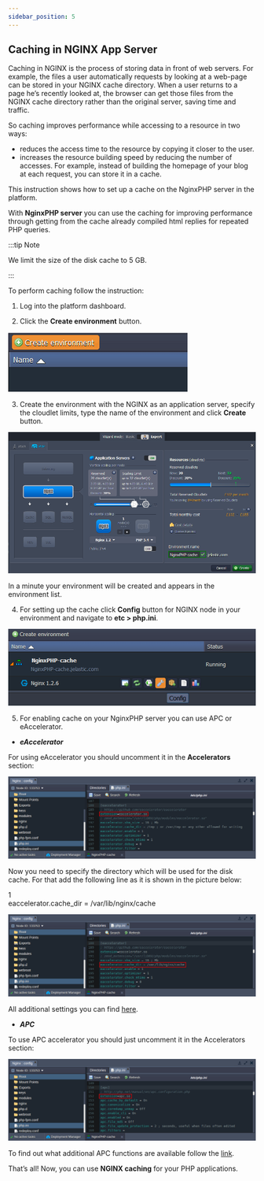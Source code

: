 ```yaml
---
sidebar_position: 5
---
```


## Caching in NGINX App Server

Caching in NGINX is the process of storing data in front of web servers. For example, the files a user automatically requests by looking at a web-page can be stored in your NGINX cache directory. When a user returns to a page he’s recently looked at, the browser can get those files from the NGINX cache directory rather than the original server, saving time and traffic.

So caching improves performance while accessing to a resource in two ways:

- reduces the access time to the resource by copying it closer to the user.
- increases the resource building speed by reducing the number of accesses. For example, instead of building the homepage of your blog at each request, you can store it in a cache.

This instruction shows how to set up a caсhe on the NginxPHP server in the platform.

With **NginxPHP server** you can use the caching for improving performance through getting from the cache already compiled html replies for repeated PHP queries.

:::tip Note

We limit the size of the disk cache to 5 GB.

:::

To perform caching follow the instruction:

1. Log into the platform dashboard.

2. Click the **Create environment** button.

<div style={{
    display:'flex',
    justifyContent: 'center',
    margin: '0 0 1rem 0'
}}>

![Locale Dropdown](./img/CachinginNGINXAppServer/01-create-environment.png)

</div>

3. Create the environment with the NGINX as an application server, specify the cloudlet limits, type the name of the environment and click **Create** button.

<div style={{
    display:'flex',
    justifyContent: 'center',
    margin: '0 0 1rem 0'
}}>

![Locale Dropdown](./img/CachinginNGINXAppServer/02-environment-wizard.png)

</div>

In a minute your environment will be created and appears in the environment list.

4. For setting up the cache click **Config** button for NGINX node in your environment and navigate to **etc > php.ini**.

<div style={{
    display:'flex',
    justifyContent: 'center',
    margin: '0 0 1rem 0'
}}>

![Locale Dropdown](./img/CachinginNGINXAppServer/03-nginx-php-config.png)

</div>

5. For enabling cache on your NginxPHP server you can use APC or eAccelerator.

- **_eAccelerator_**

For using eAccelerator you should uncomment it in the **Accelerators** section:

<div style={{
    display:'flex',
    justifyContent: 'center',
    margin: '0 0 1rem 0'
}}>

![Locale Dropdown](./img/CachinginNGINXAppServer/04-nginx-php-eaccelerator.png)

</div>

Now you need to specify the directory which will be used for the disk cache. For that add the following line as it is shown in the picture below:

<div style={{
    width: '100%',
    border: '1px solid #eee',
    borderRadius: '7px',
    boxShadow: 'rgba(0, 0, 0, 0.16) 0px 1px 4px',
    overflow: 'hidden',
    margin: '0 0 1rem 0',
}}>
        <div style={{
            display: "flex",
        }}>
        <div style={{ width: '5%', background: 'red',
        padding: '10px 20px 5px 20px', color: 'white' }}>
          1
        </div>
        <div style={{
            padding: '10px 20px 5px 20px',
        }}>
           eaccelerator.cache_dir = /var/lib/nginx/cache
        </div>
    </div>
</div>

<div style={{
    display:'flex',
    justifyContent: 'center',
    margin: '0 0 1rem 0'
}}>

![Locale Dropdown](./img/CachinginNGINXAppServer/05-eaccelerator-cache-directory.png)

</div>

All additional settings you can find [here](https://cloudmydc.com/).

- **_APC_**

To use APC accelerator you should just uncomment it in the Accelerators section:

<div style={{
    display:'flex',
    justifyContent: 'center',
    margin: '0 0 1rem 0'
}}>

![Locale Dropdown](./img/CachinginNGINXAppServer/06-nginx-php-apc.png)

</div>

To find out what additional APC functions are available follow the [link](https://cloudmydc.com/).

That’s all! Now, you can use **NGINX caching** for your PHP applications.
